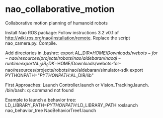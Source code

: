 nao_collaborative_motion
========================

Collaborative motion planning of humanoid robots

Install Nao ROS package:
Follow instructions 3.2 v0.1 of http://wiki.ros.org/nao/Installation/remote.
Replace the script nao_camera.py.
Compile.

Add directories in .bashrc:
export AL_DIR=$HOME/Downloads/webots-for-nao/resources/projects/robots/nao/aldebaran/naoqi-runtime
export AL_DIR_SDK=$HOME/Downloads/webots-for-nao/resources/projects/robots/nao/aldebaran/simulator-sdk
export PYTHONPATH="$PYTHONPATH:$AL_DIR/lib"

First Approaches:
Launch Controller.launch or Vision_Tracking.launch.
/bin/bash: q: command not found

Example to launch a behavior tree:
LD_LIBRARY_PATH=$PYTHONPATH:$LD_LIBRARY_PATH roslaunch nao_behavior_tree NaoBehaviorTree1.launch
